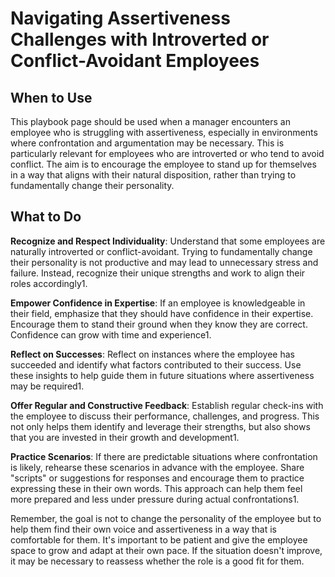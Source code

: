 # Navigating Assertiveness Challenges with Introverted or Conflict-Avoidant Employees

## When to Use
This playbook page should be used when a manager encounters an employee who is struggling with assertiveness, especially in environments where confrontation and argumentation may be necessary. This is particularly relevant for employees who are introverted or who tend to avoid conflict. The aim is to encourage the employee to stand up for themselves in a way that aligns with their natural disposition, rather than trying to fundamentally change their personality.

## What to Do

**Recognize and Respect Individuality**: Understand that some employees are naturally introverted or conflict-avoidant. Trying to fundamentally change their personality is not productive and may lead to unnecessary stress and failure. Instead, recognize their unique strengths and work to align their roles accordingly​1​.

**Empower Confidence in Expertise**: If an employee is knowledgeable in their field, emphasize that they should have confidence in their expertise. Encourage them to stand their ground when they know they are correct. Confidence can grow with time and experience​1​.

**Reflect on Successes**: Reflect on instances where the employee has succeeded and identify what factors contributed to their success. Use these insights to help guide them in future situations where assertiveness may be required​1​.

**Offer Regular and Constructive Feedback**: Establish regular check-ins with the employee to discuss their performance, challenges, and progress. This not only helps them identify and leverage their strengths, but also shows that you are invested in their growth and development​1​.

**Practice Scenarios**: If there are predictable situations where confrontation is likely, rehearse these scenarios in advance with the employee. Share "scripts" or suggestions for responses and encourage them to practice expressing these in their own words. This approach can help them feel more prepared and less under pressure during actual confrontations​1​.

Remember, the goal is not to change the personality of the employee but to help them find their own voice and assertiveness in a way that is comfortable for them. It's important to be patient and give the employee space to grow and adapt at their own pace. If the situation doesn't improve, it may be necessary to reassess whether the role is a good fit for them.